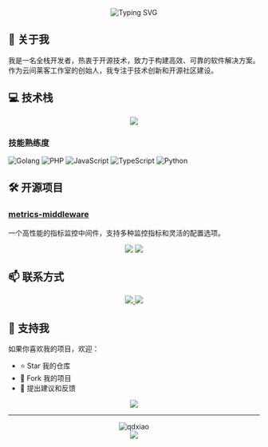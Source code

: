 <div align="center">
  <img src="https://readme-typing-svg.herokuapp.com?font=Fira+Code&pause=1000&color=00F7FF&center=true&vCenter=true&width=435&lines=全栈开发者;开源爱好者;技术极客" alt="Typing SVG" />
</div>

## 🚀 关于我

我是一名全栈开发者，热衷于开源技术，致力于构建高效、可靠的软件解决方案。作为云间莱客工作室的创始人，我专注于技术创新和开源社区建设。

## 💻 技术栈

<div align="center">
  <img src="https://skillicons.dev/icons?i=go,php,py,js,ts,react,vue,angular,mysql,postgres,mongodb,docker,kubernetes,git,github" />
</div>

### 技能熟练度

![Golang](https://img.shields.io/badge/Golang-Expert-blue?style=for-the-badge&logo=go)
![PHP](https://img.shields.io/badge/PHP-Expert-blue?style=for-the-badge&logo=php)
![JavaScript](https://img.shields.io/badge/JavaScript-Expert-yellow?style=for-the-badge&logo=javascript)
![TypeScript](https://img.shields.io/badge/TypeScript-Expert-blue?style=for-the-badge&logo=typescript)
![Python](https://img.shields.io/badge/Python-Advanced-green?style=for-the-badge&logo=python)

## 🛠️ 开源项目

### [metrics-middleware](https://github.com/qdxiao/metrics-middleware)

一个高性能的指标监控中间件，支持多种监控指标和灵活的配置选项。

<div align="center">
  <img src="https://github-readme-stats.vercel.app/api?username=qdxiao&show_icons=true&theme=radical" />
  <img src="https://github-readme-streak-stats.herokuapp.com/?user=qdxiao&theme=radical" />
</div>

## 📫 联系方式

<div align="center">
  <a href="https://github.com/qdxiao">
    <img src="https://img.shields.io/badge/GitHub-100000?style=for-the-badge&logo=github&logoColor=white" />
  </a>
  <a href="mailto:zhangjunjieqd@gmail.com">
    <img src="https://img.shields.io/badge/Gmail-D14836?style=for-the-badge&logo=gmail&logoColor=white" />
  </a>
</div>

## 🌟 支持我

如果你喜欢我的项目，欢迎：

- ⭐️ Star 我的仓库
- 🍴 Fork 我的项目
- 💬 提出建议和反馈

<div align="center">
  <img src="https://github-profile-trophy.vercel.app/?username=qdxiao&theme=radical&row=1&column=7" />
</div>

---

<div align="center">
  <img src="https://komarev.com/ghpvc/?username=qdxiao&label=Profile%20views&color=0e75b6&style=for-the-badge" alt="qdxiao" />
</div>

<div align="center">
  <img src="https://capsule-render.vercel.app/api?type=waving&color=gradient&height=100&section=footer" />
</div>

